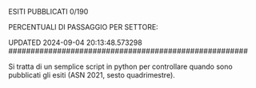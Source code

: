 ESITI PUBBLICATI 0/190 

PERCENTUALI DI PASSAGGIO PER SETTORE:

UPDATED 2024-09-04 20:13:48.573298
###################################################### 

Si tratta di un semplice script in python per controllare quando sono pubblicati gli esiti (ASN 2021, sesto quadrimestre).

